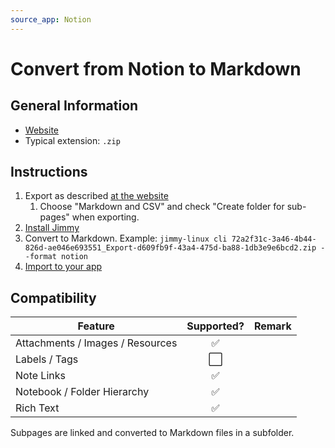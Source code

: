 ```yaml
---
source_app: Notion
---
```


# Convert from Notion to Markdown

## General Information

- [Website](https://www.notion.so/)
- Typical extension: `.zip`

## Instructions

1. Export as described [at the website](https://www.notion.so/help/export-your-content#export-your-entire-workspace)
    1. Choose "Markdown and CSV" and check "Create folder for sub-pages" when exporting.
2. [Install Jimmy](../index.md#installation)
3. Convert to Markdown. Example: `jimmy-linux cli 72a2f31c-3a46-4b44-826d-ae046e693551_Export-d609fb9f-43a4-475d-ba88-1db3e9e6bcd2.zip --format notion`
4. [Import to your app](../import_instructions.md)

## Compatibility

| Feature | Supported? | Remark |
| --- | :---: | --- |
| Attachments / Images / Resources | ✅ | |
| Labels / Tags | ⬜ | |
| Note Links | ✅ | |
| Notebook / Folder Hierarchy | ✅ | |
| Rich Text | ✅ | |

Subpages are linked and converted to Markdown files in a subfolder.
